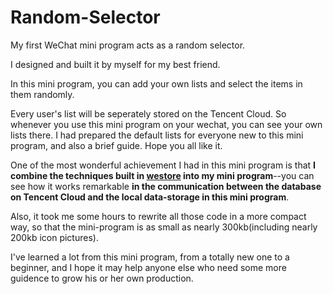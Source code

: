 # Random-Selector
My first WeChat mini program acts as a random selector.

I designed and built it by myself for my best friend.

In this mini program, you can add your own lists and select the items in them randomly.

Every user's list will be seperately stored on the Tencent Cloud. So whenever you use this mini program on your wechat, you can see your own lists there. 
I had prepared the default lists for everyone new to this mini program, and also a brief guide.
Hope you all like it.

One of the most wonderful achievement I had in this mini program is that **I combine the techniques built in [westore](https://github.com/Tencent/westore) into my mini program**--you can see how it works remarkable **in the communication between the database on Tencent Cloud and the local data-storage in this mini program**.

Also, it took me some hours to rewrite all those code in a more compact way, so that the mini-program is as small as nearly 300kb(including nearly 200kb icon pictures).

I've learned a lot from this mini program, from a totally new one to a beginner, and I hope it may help anyone else who need some more guidence to grow his or her own production. 
